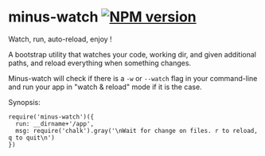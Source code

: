# minus-watch [![NPM version][npm-image]][npm-url]

Watch, run, auto-reload, enjoy !

A bootstrap utility that watches your code, working dir, and given additional paths, and reload everything when something changes.

Minus-watch will check if there is a `-w` or `--watch` flag in your command-line and run your app in "watch & reload" mode if it is the case.

Synopsis:

    require('minus-watch')({
      run: __dirname+'/app',
      msg: require('chalk').gray('\nWait for change on files. r to reload, q to quit\n')
    })


[npm-url]: https://npmjs.org/package/minus-watch
[npm-image]: https://badge.fury.io/js/minus-watch.png